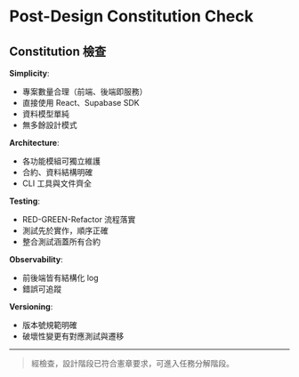 # Post-Design Constitution Check

## Constitution 檢查

**Simplicity**:
- 專案數量合理（前端、後端即服務）
- 直接使用 React、Supabase SDK
- 資料模型單純
- 無多餘設計模式

**Architecture**:
- 各功能模組可獨立維護
- 合約、資料結構明確
- CLI 工具與文件齊全

**Testing**:
- RED-GREEN-Refactor 流程落實
- 測試先於實作，順序正確
- 整合測試涵蓋所有合約

**Observability**:
- 前後端皆有結構化 log
- 錯誤可追蹤

**Versioning**:
- 版本號規範明確
- 破壞性變更有對應測試與遷移

---

> 經檢查，設計階段已符合憲章要求，可進入任務分解階段。